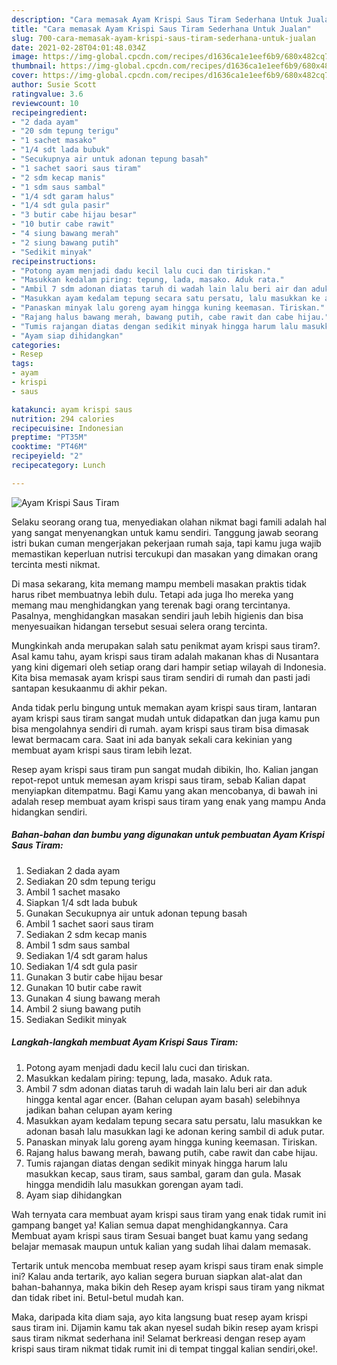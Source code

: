 ```yaml
---
description: "Cara memasak Ayam Krispi Saus Tiram Sederhana Untuk Jualan"
title: "Cara memasak Ayam Krispi Saus Tiram Sederhana Untuk Jualan"
slug: 700-cara-memasak-ayam-krispi-saus-tiram-sederhana-untuk-jualan
date: 2021-02-28T04:01:48.034Z
image: https://img-global.cpcdn.com/recipes/d1636ca1e1eef6b9/680x482cq70/ayam-krispi-saus-tiram-foto-resep-utama.jpg
thumbnail: https://img-global.cpcdn.com/recipes/d1636ca1e1eef6b9/680x482cq70/ayam-krispi-saus-tiram-foto-resep-utama.jpg
cover: https://img-global.cpcdn.com/recipes/d1636ca1e1eef6b9/680x482cq70/ayam-krispi-saus-tiram-foto-resep-utama.jpg
author: Susie Scott
ratingvalue: 3.6
reviewcount: 10
recipeingredient:
- "2 dada ayam"
- "20 sdm tepung terigu"
- "1 sachet masako"
- "1/4 sdt lada bubuk"
- "Secukupnya air untuk adonan tepung basah"
- "1 sachet saori saus tiram"
- "2 sdm kecap manis"
- "1 sdm saus sambal"
- "1/4 sdt garam halus"
- "1/4 sdt gula pasir"
- "3 butir cabe hijau besar"
- "10 butir cabe rawit"
- "4 siung bawang merah"
- "2 siung bawang putih"
- "Sedikit minyak"
recipeinstructions:
- "Potong ayam menjadi dadu kecil lalu cuci dan tiriskan."
- "Masukkan kedalam piring: tepung, lada, masako. Aduk rata."
- "Ambil 7 sdm adonan diatas taruh di wadah lain lalu beri air dan aduk hingga kental agar encer. (Bahan celupan ayam basah) selebihnya jadikan bahan celupan ayam kering"
- "Masukkan ayam kedalam tepung secara satu persatu, lalu masukkan ke adonan basah lalu masukkan lagi ke adonan kering sambil di aduk putar."
- "Panaskan minyak lalu goreng ayam hingga kuning keemasan. Tiriskan."
- "Rajang halus bawang merah, bawang putih, cabe rawit dan cabe hijau."
- "Tumis rajangan diatas dengan sedikit minyak hingga harum lalu masukkan kecap, saus tiram, saus sambal, garam dan gula. Masak hingga mendidih lalu masukkan gorengan ayam tadi."
- "Ayam siap dihidangkan"
categories:
- Resep
tags:
- ayam
- krispi
- saus

katakunci: ayam krispi saus 
nutrition: 294 calories
recipecuisine: Indonesian
preptime: "PT35M"
cooktime: "PT46M"
recipeyield: "2"
recipecategory: Lunch

---
```



![Ayam Krispi Saus Tiram](https://img-global.cpcdn.com/recipes/d1636ca1e1eef6b9/680x482cq70/ayam-krispi-saus-tiram-foto-resep-utama.jpg)

Selaku seorang orang tua, menyediakan olahan nikmat bagi famili adalah hal yang sangat menyenangkan untuk kamu sendiri. Tanggung jawab seorang istri bukan cuman mengerjakan pekerjaan rumah saja, tapi kamu juga wajib memastikan keperluan nutrisi tercukupi dan masakan yang dimakan orang tercinta mesti nikmat.

Di masa  sekarang, kita memang mampu membeli masakan praktis tidak harus ribet membuatnya lebih dulu. Tetapi ada juga lho mereka yang memang mau menghidangkan yang terenak bagi orang tercintanya. Pasalnya, menghidangkan masakan sendiri jauh lebih higienis dan bisa menyesuaikan hidangan tersebut sesuai selera orang tercinta. 



Mungkinkah anda merupakan salah satu penikmat ayam krispi saus tiram?. Asal kamu tahu, ayam krispi saus tiram adalah makanan khas di Nusantara yang kini digemari oleh setiap orang dari hampir setiap wilayah di Indonesia. Kita bisa memasak ayam krispi saus tiram sendiri di rumah dan pasti jadi santapan kesukaanmu di akhir pekan.

Anda tidak perlu bingung untuk memakan ayam krispi saus tiram, lantaran ayam krispi saus tiram sangat mudah untuk didapatkan dan juga kamu pun bisa mengolahnya sendiri di rumah. ayam krispi saus tiram bisa dimasak lewat bermacam cara. Saat ini ada banyak sekali cara kekinian yang membuat ayam krispi saus tiram lebih lezat.

Resep ayam krispi saus tiram pun sangat mudah dibikin, lho. Kalian jangan repot-repot untuk memesan ayam krispi saus tiram, sebab Kalian dapat menyiapkan ditempatmu. Bagi Kamu yang akan mencobanya, di bawah ini adalah resep membuat ayam krispi saus tiram yang enak yang mampu Anda hidangkan sendiri.

<!--inarticleads1-->

##### Bahan-bahan dan bumbu yang digunakan untuk pembuatan Ayam Krispi Saus Tiram:

1. Sediakan 2 dada ayam
1. Sediakan 20 sdm tepung terigu
1. Ambil 1 sachet masako
1. Siapkan 1/4 sdt lada bubuk
1. Gunakan Secukupnya air untuk adonan tepung basah
1. Ambil 1 sachet saori saus tiram
1. Sediakan 2 sdm kecap manis
1. Ambil 1 sdm saus sambal
1. Sediakan 1/4 sdt garam halus
1. Sediakan 1/4 sdt gula pasir
1. Gunakan 3 butir cabe hijau besar
1. Gunakan 10 butir cabe rawit
1. Gunakan 4 siung bawang merah
1. Ambil 2 siung bawang putih
1. Sediakan Sedikit minyak




<!--inarticleads2-->

##### Langkah-langkah membuat Ayam Krispi Saus Tiram:

1. Potong ayam menjadi dadu kecil lalu cuci dan tiriskan.
1. Masukkan kedalam piring: tepung, lada, masako. Aduk rata.
1. Ambil 7 sdm adonan diatas taruh di wadah lain lalu beri air dan aduk hingga kental agar encer. (Bahan celupan ayam basah) selebihnya jadikan bahan celupan ayam kering
1. Masukkan ayam kedalam tepung secara satu persatu, lalu masukkan ke adonan basah lalu masukkan lagi ke adonan kering sambil di aduk putar.
1. Panaskan minyak lalu goreng ayam hingga kuning keemasan. Tiriskan.
1. Rajang halus bawang merah, bawang putih, cabe rawit dan cabe hijau.
1. Tumis rajangan diatas dengan sedikit minyak hingga harum lalu masukkan kecap, saus tiram, saus sambal, garam dan gula. Masak hingga mendidih lalu masukkan gorengan ayam tadi.
1. Ayam siap dihidangkan




Wah ternyata cara membuat ayam krispi saus tiram yang enak tidak rumit ini gampang banget ya! Kalian semua dapat menghidangkannya. Cara Membuat ayam krispi saus tiram Sesuai banget buat kamu yang sedang belajar memasak maupun untuk kalian yang sudah lihai dalam memasak.

Tertarik untuk mencoba membuat resep ayam krispi saus tiram enak simple ini? Kalau anda tertarik, ayo kalian segera buruan siapkan alat-alat dan bahan-bahannya, maka bikin deh Resep ayam krispi saus tiram yang nikmat dan tidak ribet ini. Betul-betul mudah kan. 

Maka, daripada kita diam saja, ayo kita langsung buat resep ayam krispi saus tiram ini. Dijamin kamu tak akan nyesel sudah bikin resep ayam krispi saus tiram nikmat sederhana ini! Selamat berkreasi dengan resep ayam krispi saus tiram nikmat tidak rumit ini di tempat tinggal kalian sendiri,oke!.

